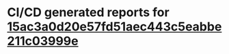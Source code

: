 # CI/CD generated reports for [15ac3a0d20e57fd51aec443c5eabbe211c03999e](https://github.com/hydephp/develop/commit/15ac3a0d20e57fd51aec443c5eabbe211c03999e)
